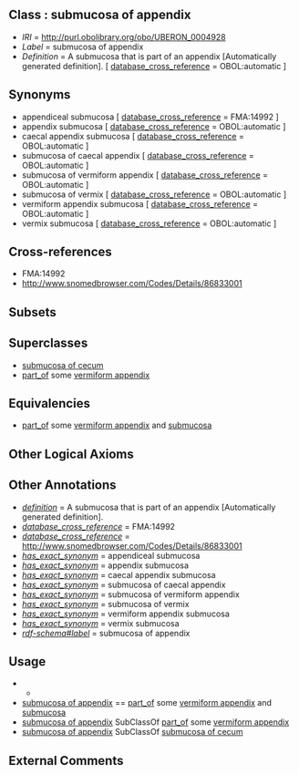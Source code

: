 
## Class : submucosa of appendix

 * *IRI* = http://purl.obolibrary.org/obo/UBERON_0004928
 * *Label* = submucosa of appendix
 * *Definition* = A submucosa that is part of an appendix [Automatically generated definition]. [ [database_cross_reference](../../ef/oboInOwl#hasDbXref.md) = OBOL:automatic ]

## Synonyms

 * appendiceal submucosa [ [database_cross_reference](../../ef/oboInOwl#hasDbXref.md) = FMA:14992 ]
 * appendix submucosa [ [database_cross_reference](../../ef/oboInOwl#hasDbXref.md) = OBOL:automatic ]
 * caecal appendix submucosa [ [database_cross_reference](../../ef/oboInOwl#hasDbXref.md) = OBOL:automatic ]
 * submucosa of caecal appendix [ [database_cross_reference](../../ef/oboInOwl#hasDbXref.md) = OBOL:automatic ]
 * submucosa of vermiform appendix [ [database_cross_reference](../../ef/oboInOwl#hasDbXref.md) = OBOL:automatic ]
 * submucosa of vermix [ [database_cross_reference](../../ef/oboInOwl#hasDbXref.md) = OBOL:automatic ]
 * vermiform appendix submucosa [ [database_cross_reference](../../ef/oboInOwl#hasDbXref.md) = OBOL:automatic ]
 * vermix submucosa [ [database_cross_reference](../../ef/oboInOwl#hasDbXref.md) = OBOL:automatic ]

## Cross-references

 * FMA:14992
 * http://www.snomedbrowser.com/Codes/Details/86833001

## Subsets


## Superclasses

 * [submucosa of cecum](../../UBERON/27/UBERON_0004927.md)
 * [part_of](../../BFO/50/BFO_0000050.md) some [vermiform appendix](../../UBERON/54/UBERON_0001154.md)

## Equivalencies

 * [part_of](../../BFO/50/BFO_0000050.md) some [vermiform appendix](../../UBERON/54/UBERON_0001154.md) and [submucosa](../../UBERON/09/UBERON_0000009.md)

## Other Logical Axioms


## Other Annotations

 * *[definition](../../IAO/15/IAO_0000115.md)* = A submucosa that is part of an appendix [Automatically generated definition].
 * *[database_cross_reference](../../ef/oboInOwl#hasDbXref.md)* = FMA:14992
 * *[database_cross_reference](../../ef/oboInOwl#hasDbXref.md)* = http://www.snomedbrowser.com/Codes/Details/86833001
 * *[has_exact_synonym](../../ym/oboInOwl#hasExactSynonym.md)* = appendiceal submucosa
 * *[has_exact_synonym](../../ym/oboInOwl#hasExactSynonym.md)* = appendix submucosa
 * *[has_exact_synonym](../../ym/oboInOwl#hasExactSynonym.md)* = caecal appendix submucosa
 * *[has_exact_synonym](../../ym/oboInOwl#hasExactSynonym.md)* = submucosa of caecal appendix
 * *[has_exact_synonym](../../ym/oboInOwl#hasExactSynonym.md)* = submucosa of vermiform appendix
 * *[has_exact_synonym](../../ym/oboInOwl#hasExactSynonym.md)* = submucosa of vermix
 * *[has_exact_synonym](../../ym/oboInOwl#hasExactSynonym.md)* = vermiform appendix submucosa
 * *[has_exact_synonym](../../ym/oboInOwl#hasExactSynonym.md)* = vermix submucosa
 * *[rdf-schema#label](../../el/rdf-schema#label.md)* = submucosa of appendix

## Usage

 * -
 * [submucosa of appendix](../../UBERON/28/UBERON_0004928.md) == [part_of](../../BFO/50/BFO_0000050.md) some [vermiform appendix](../../UBERON/54/UBERON_0001154.md) and [submucosa](../../UBERON/09/UBERON_0000009.md)
 * [submucosa of appendix](../../UBERON/28/UBERON_0004928.md) SubClassOf [part_of](../../BFO/50/BFO_0000050.md) some [vermiform appendix](../../UBERON/54/UBERON_0001154.md)
 * [submucosa of appendix](../../UBERON/28/UBERON_0004928.md) SubClassOf [submucosa of cecum](../../UBERON/27/UBERON_0004927.md)

## External Comments

